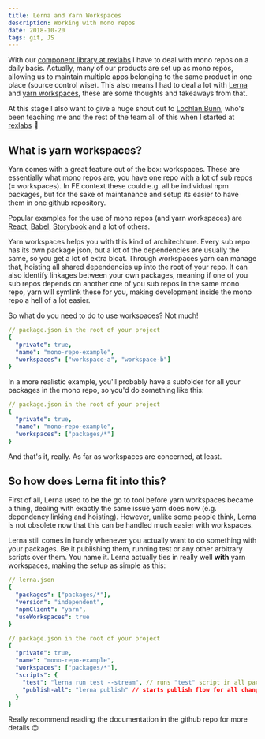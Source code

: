 ```yaml
---
title: Lerna and Yarn Workspaces
description: Working with mono repos
date: 2018-10-20
tags: git, JS
---
```


With our [component library at rexlabs](../../my-work/projects/vivid/) I have to deal with mono repos on a daily basis. Actually, many of our products are set up as mono repos, allowing us to maintain multiple apps belonging to the same product in one place (source control wise). This also means I had to deal a lot with [Lerna](https://github.com/lerna/lerna) and [yarn workspaces](https://yarnpkg.com/lang/en/docs/workspaces/), these are some thoughts and takeaways from that.

At this stage I also want to give a huge shout out to [Lochlan Bunn](https://twitter.com/loklaan), who's been teaching me and the rest of the team all of this when I started at [rexlabs](https://rexlabs.io) 🙌

## What is yarn workspaces?

Yarn comes with a great feature out of the box: workspaces. These are essentially what mono repos are, you have one repo with a lot of sub repos (= workspaces). In FE context these could e.g. all be individual npm packages, but for the sake of maintanance and setup its easier to have them in one github repository.

Popular examples for the use of mono repos (and yarn workspaces) are [React](https://github.com/facebook/react/), [Babel](https://github.com/babel/babel), [Storybook](https://github.com/storybooks/storybook) and a lot of others.

Yarn workspaces helps you with this kind of architechture. Every sub repo has its own package json, but a lot of the dependencies are usually the same, so you get a lot of extra bloat. Through workspaces yarn can manage that, hoisting all shared dependencies up into the root of your repo. It can also identify linkages between your own packages, meaning if one of you sub repos depends on another one of you sub repos in the same mono repo, yarn will symlink these for you, making development inside the mono repo a hell of a lot easier.

So what do you need to do to use workspaces? Not much!

```yaml
// package.json in the root of your project
{
  "private": true,
  "name": "mono-repo-example",
  "workspaces": ["workspace-a", "workspace-b"]
}
```

In a more realistic example, you'll probably have a subfolder for all your packages in the mono repo, so you'd do something like this:

```yaml
// package.json in the root of your project
{
  "private": true,
  "name": "mono-repo-example",
  "workspaces": ["packages/*"]
}
```

And that's it, really. As far as workspaces are concerned, at least.

## So how does Lerna fit into this?

First of all, Lerna used to be the go to tool before yarn workspaces became a thing, dealing with exactly the same issue yarn does now (e.g. dependency linking and hoisting). However, unlike some people think, Lerna is not obsolete now that this can be handled much easier with workspaces.

Lerna still comes in handy whenever you actually want to do something with your packages. Be it publishing them, running test or any other arbitrary scripts over them. You name it. Lerna actually ties in really well **with** yarn workspaces, making the setup as simple as this:

```yaml
// lerna.json
{
  "packages": ["packages/*"],
  "version": "independent",
  "npmClient": "yarn",
  "useWorkspaces": true
}
```

```yaml
// package.json in the root of your project
{
  "private": true,
  "name": "mono-repo-example",
  "workspaces": ["packages/*"],
  "scripts": {
    "test": "lerna run test --stream", // runs "test" script in all packages
    "publish-all": "lerna publish" // starts publish flow for all changed packages
  }
}
```

Really recommend reading the documentation in the github repo for more details 😊
